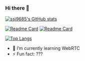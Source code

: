 ### Hi there 👋

[![ssj9685's GitHub stats](https://github-readme-stats.vercel.app/api?username=ssj9685&show_icons=true&bg_color=6f7a90)](https://github.com/ssj9685)

[![Readme Card](https://github-readme-stats.vercel.app/api/pin/?username=ssj9685&repo=dt-mic)](https://github.com/ssj9685/dt-mic) 
[![Readme Card](https://github-readme-stats.vercel.app/api/pin/?username=ssj9685&repo=insurance_webapp)](https://github.com/ssj9685/insurance_webapp)

[![Top Langs](https://github-readme-stats.vercel.app/api/top-langs/?username=ssj9685&layout=compact)](https://github.com/ssj9685)



- 🌱 I’m currently learning WebRTC
- ⚡ Fun fact: ???
